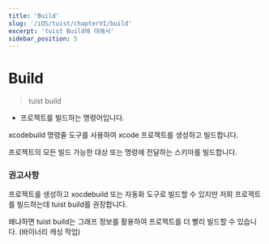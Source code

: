 ```yaml
---
title: 'Build'
slug: '/iOS/tuist/chapterVI/build'
excerpt: 'tuist Build에 대해서'
sidebar_position: 5
---
```


# Build

> tuist build
> 
- 프로젝트를 빌드하는 명령어입니다.

xcodebuild 명령줄 도구를 사용하여 xcode 프로젝트를 생성하고 빌드합니다.

프로젝트의 모든 빌드 가능한 대상 또는 명령에 전달하는 스키마를 빌드합니다.

### 권고사항

프로젝트를 생성하고 xocdebuild 또는 자동화 도구로 빌드할 수 있지만 저희 프로젝트를 빌드하는데 tuist build를 권장합니다.

왜냐하면 tuist build는 그래프 정보를 활용하여 프로젝트를 더 빨리 빌드할 수 있습니다. (바이너리 캐싱 작업)
